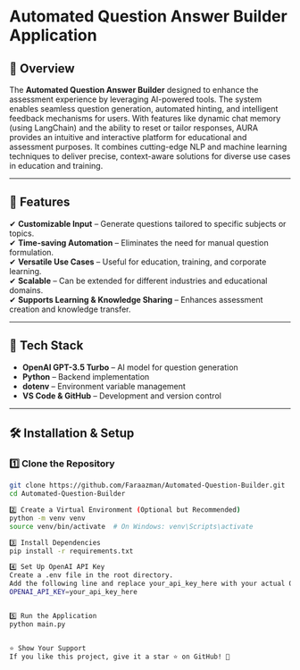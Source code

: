 # **Automated Question Answer Builder Application**  

## **📌 Overview**  
The **Automated Question Answer Builder** designed to enhance the assessment experience by leveraging AI-powered tools. The system enables seamless question generation, automated hinting, and intelligent feedback mechanisms for users. With features like dynamic chat memory (using LangChain) and the ability to reset or tailor responses, AURA provides an intuitive and interactive platform for educational and assessment purposes. It combines cutting-edge NLP and machine learning techniques to deliver precise, context-aware solutions for diverse use cases in education and training.

---

## **🚀 Features**  
✔ **Customizable Input** – Generate questions tailored to specific subjects or topics.  
✔ **Time-saving Automation** – Eliminates the need for manual question formulation.  
✔ **Versatile Use Cases** – Useful for education, training, and corporate learning.  
✔ **Scalable** – Can be extended for different industries and educational domains.  
✔ **Supports Learning & Knowledge Sharing** – Enhances assessment creation and knowledge transfer.  

---

## **🔧 Tech Stack**  
- **OpenAI GPT-3.5 Turbo** – AI model for question generation  
- **Python** – Backend implementation  
- **dotenv** – Environment variable management  
- **VS Code & GitHub** – Development and version control  

---

## **🛠 Installation & Setup**  

### **1️⃣ Clone the Repository**  
```sh
git clone https://github.com/Faraazman/Automated-Question-Builder.git
cd Automated-Question-Builder

2️⃣ Create a Virtual Environment (Optional but Recommended)
python -m venv venv
source venv/bin/activate  # On Windows: venv\Scripts\activate

3️⃣ Install Dependencies
pip install -r requirements.txt

4️⃣ Set Up OpenAI API Key
Create a .env file in the root directory.
Add the following line and replace your_api_key_here with your actual OpenAI API key:
OPENAI_API_KEY=your_api_key_here


5️⃣ Run the Application
python main.py


⭐ Show Your Support
If you like this project, give it a star ⭐ on GitHub! 🚀

